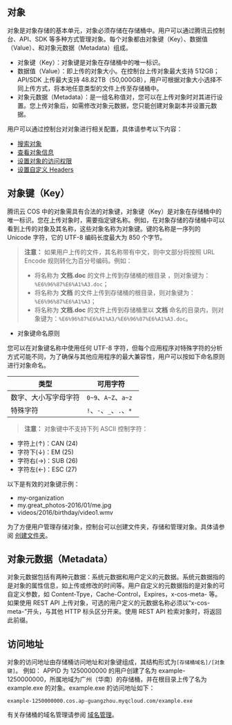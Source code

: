 ## 对象
对象是对象存储的基本单元，对象必须存储在存储桶中。用户可以通过腾讯云控制台、API、SDK 等多种方式管理对象。每个对象都由对象键（Key）、数据值（Value）、和对象元数据（Metadata）组成。
- 对象键（Key）：对象键是对象在存储桶中的唯一标识。
- 数据值（Value）：即上传的对象大小。在控制台上传对象最大支持 512GB；API/SDK 上传最大支持 48.82TB（50,000GB），用户可根据对象大小选择不同上传方式，将本地任意类型的文件上传至存储桶中。
- 对象元数据（Metadata）：是一组名称值对，您可以在上传对象时对其进行设置。您上传对象后，如需修改对象元数据，您只能创建对象副本并设置元数据。

用户可以通过控制台对对象进行相关配置，具体请参考以下内容：
- [搜索对象](/document/product/436/13325)
- [查看对象信息](/document/product/436/13326)
- [设置对象的访问权限](/document/product/436/13327)
- [设置自定义 Headers](/document/product/436/13361)

## 对象键（Key）
腾讯云 COS 中的对象需具有合法的对象键，对象键（Key）是对象在存储桶中的唯一标识。您在上传对象时，需要指定键名称。例如，在对象存储的存储桶中可以看到上传的对象及其名称，这些对象名称为对象键。键的名称是一序列的 Unicode 字符，它的 UTF-8 编码长度最大为 850 个字节。

>**注意：**
>如果用户上传的文件，其名称带有中文，则中文部分将按照 URL Encode 规则转化为百分号编码。例如：
>- 将名称为 **文档.doc** 的文件上传到存储桶的根目录 ，则对象键为：`%E6%96%87%E6%A1%A3.doc`；
>- 将名称为 **文档** 的文件上传到存储桶的根目录，则对象键为：`%E6%96%87%E6%A1%A3`；
>- 将名称为 **文档.doc** 的文件上传到存储桶里以 **文档** 命名的目录内，则对象键为：`%E6%96%87%E6%A1%A3/%E6%96%87%E6%A1%A3.doc`。


- 对象键命名原则

您可以在对象键名称中使用任何 UTF-8 字符，但每个应用程序对特殊字符的分析方式可能不同，为了确保与其他应用程序的最大兼容性，用户可以按如下命名原则进行对象命名。

| 类型  | 可用字符 |
| ----- | ----- |
| 数字、大小写字母字符 | `0~9`、`A~Z`、`a~z` |
| 特殊字符 | `!`、`-`、`_`、`.`、`* ` |

> **注意：**
> 对象键中不支持下列 ASCII 控制字符：
- 字符上(↑)：CAN (24) 
- 字符下(↓)：EM (25)
- 字符右(→)：SUB (26)
- 字符左(←)：ESC (27) 

以下是有效的对象键示例：
- my-organization
- my.great_photos-2016/01/me.jpg
- videos/2016/birthday/video1.wmv

为了方便用户管理存储对象，控制台可以创建文件夹，存储和管理对象。具体请参阅 [创建文件夹](/document/product/436/13329)。

## 对象元数据（Metadata）
对象元数据包括有两种元数据：系统元数据和用户定义的元数据。系统元数据指的是对象的属性信息，如上传或修改的时间等。用户自定义的元数据指的是对象的可自定义参数，如 Content-Tpye，Cache-Control，Expires，x-cos-meta- 等。如果使用 REST API 上传对象，可选的用户定义的元数据名称必须以“x-cos-meta-”开头，与其他 HTTP 标头区分开来。使用 REST API 检索对象时，将返回此前缀。
## 访问地址
对象的访问地址由存储桶访问地址和对象键组成，其结构形式为`[存储桶域名]/[对象键]`。
例如：
APPID 为 1250000000 的用户创建了名为 example-1250000000，所属地域为广州（华南）的存储桶，并在根目录上传了名为 example.exe 的对象。example.exe 的访问地址如下：
```
example-1250000000.cos.ap-guangzhou.myqcloud.com/example.exe
```
有关存储桶的域名管理请参阅 [域名管理](/document/product/436/13396)。
